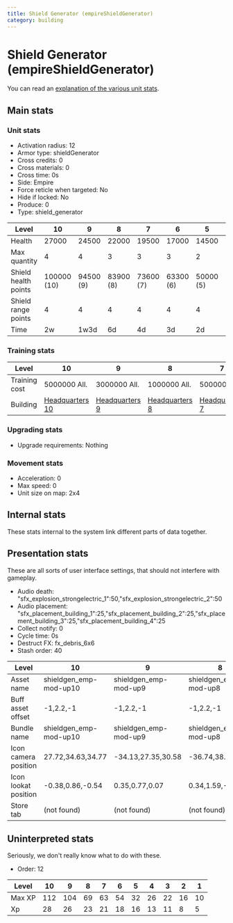 ```yaml
---
title: Shield Generator (empireShieldGenerator)
category: building
---
```


# Shield Generator (empireShieldGenerator)

You can read an [explanation  of the various unit stats](unitexplained.md).

## Main stats

### Unit stats

  * Activation radius: 12
  * Armor type: shieldGenerator
  * Cross credits: 0
  * Cross materials: 0
  * Cross time: 0s
  * Side: Empire
  * Force reticle when targeted: No
  * Hide if locked: No
  * Produce: 0
  * Type: shield_generator

|Level               |10         |9        |8        |7        |6        |5        |4        |3        |2        |1        |
|--------------------|-----------|---------|---------|---------|---------|---------|---------|---------|---------|---------|
|Health              |27000      |24500    |22000    |19500    |17000    |14500    |12000    |9000     |7500     |5000     |
|Max quantity        |4          |4        |3        |3        |3        |2        |2        |2        |2        |2        |
|Shield health points|100000 (10)|94500 (9)|83900 (8)|73600 (7)|63300 (6)|50000 (5)|40000 (4)|30000 (3)|20000 (2)|10000 (1)|
|Shield range points |4          |4        |4        |4        |4        |4        |4        |3        |3        |3        |
|Time                |2w         |1w3d     |6d       |4d       |3d       |2d       |1d       |16h      |8h       |4h       |


### Training stats

|Level        |10                              |9                              |8                              |7                              |6                              |5                              |4                              |3                              |2                              |1                              |
|-------------|--------------------------------|-------------------------------|-------------------------------|-------------------------------|-------------------------------|-------------------------------|-------------------------------|-------------------------------|-------------------------------|-------------------------------|
|Training cost|5000000 All.                    |3000000 All.                   |1000000 All.                   |500000 All.                    |250000 All.                    |100000 All.                    |75000 All.                     |45000 All.                     |30000 All.                     |20000 All.                     |
|Building     |[Headquarters 10](empireHQ.html)|[Headquarters 9](empireHQ.html)|[Headquarters 8](empireHQ.html)|[Headquarters 7](empireHQ.html)|[Headquarters 6](empireHQ.html)|[Headquarters 5](empireHQ.html)|[Headquarters 4](empireHQ.html)|[Headquarters 4](empireHQ.html)|[Headquarters 4](empireHQ.html)|[Headquarters 4](empireHQ.html)|


### Upgrading stats

  * Upgrade requirements: Nothing

### Movement stats

  * Acceleration: 0
  * Max speed: 0
  * Unit size on map: 2x4

## Internal stats

These stats internal to the system link different parts of data together.


## Presentation stats

These are all sorts of user interface settings, that should not interfere with gameplay.

  * Audio death: "sfx_explosion_strongelectric_1":50,"sfx_explosion_strongelectric_2":50
  * Audio placement: "sfx_placement_building_1":25,"sfx_placement_building_2":25,"sfx_placement_building_3":25,"sfx_placement_building_4":25
  * Collect notify: 0
  * Cycle time: 0s
  * Destruct FX: fx_debris_6x6
  * Stash order: 40

|Level               |10                    |9                    |8                    |7                    |6                    |5                    |4                    |3                    |2                    |1                    |
|--------------------|----------------------|---------------------|---------------------|---------------------|---------------------|---------------------|---------------------|---------------------|---------------------|---------------------|
|Asset name          |shieldgen_emp-mod-up10|shieldgen_emp-mod-up9|shieldgen_emp-mod-up8|shieldgen_emp-mod-up7|shieldgen_emp-mod-up6|shieldgen_emp-mod-up5|shieldgen_emp-mod-up4|shieldgen_emp-mod-up3|shieldgen_emp-mod-up2|shieldgen_emp-mod-up1|
|Buff asset offset   |-1,2.2,-1             |-1,2.2,-1            |-1,2.2,-1            |-1,2.2,-1            |-1,2.2,-1            |-1,2.2,-1            |-1,2,-1              |-1,2,-1              |-1,2,-1              |-1,2,-1              |
|Bundle name         |shieldgen_emp-mod-up10|shieldgen_emp-mod-up9|shieldgen_emp-mod-up8|shieldgen_emp-mod-up7|shieldgen_emp-mod-up6|shieldgen_emp-mod-up5|shieldgen_emp-mod-up4|shieldgen_emp-mod-up3|shieldgen_emp-mod-up2|shieldgen_emp-mod-up1|
|Icon camera position|27.72,34.63,34.77     |-34.13,27.35,30.58   |-36.74,38.04,38.3    |-34.13,27.35,30.58   |-34.13,27.35,30.58   |-34.13,27.35,30.58   |-34.13,27.35,30.58   |-34.13,27.35,30.58   |-34.13,27.35,30.58   |-34.13,27.35,30.58   |
|Icon lookat position|-0.38,0.86,-0.54      |0.35,0.77,0.07       |0.34,1.59,-0.27      |0.35,0.77,0.07       |0.35,0.77,0.07       |0.35,0.77,0.07       |0.35,0.77,0.07       |0.35,0.77,0.07       |0.35,0.77,0.07       |0.35,0.77,0.07       |
|Store tab           |(not found)           |(not found)          |(not found)          |(not found)          |(not found)          |(not found)          |(not found)          |(not found)          |(not found)          |defenses             |


## Uninterpreted stats

Seriously, we don't really know what to do with these.

  * Order: 12

|Level |10 |9  |8 |7 |6 |5 |4 |3 |2 |1 |
|------|---|---|--|--|--|--|--|--|--|--|
|Max XP|112|104|69|63|54|32|26|22|16|10|
|Xp    |28 |26 |23|21|18|16|13|11|8 |5 |


